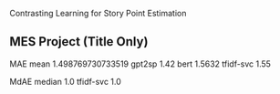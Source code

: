 Contrasting Learning for Story Point Estimation

MES Project (Title Only)
-----------------------------------------------
MAE
mean 1.498769730733519
gpt2sp 1.42
bert 1.5632
tfidf-svc 1.55

MdAE
median 1.0
tfidf-svc 1.0
